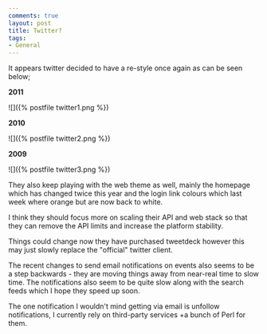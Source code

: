```yaml
---
comments: true
layout: post
title: Twitter?
tags:
- General
---
```


It appears twitter decided to have a re-style once again as can be seen below;

**2011**

![]({% postfile twitter1.png %})

**2010**

![]({% postfile twitter2.png %})

**2009**

![]({% postfile twitter3.png %})

They also keep playing with the web theme as well, mainly the homepage which has changed twice this year and the login link colours which last week where orange but are now back to white.

I think they should focus more on scaling their API and web stack so that they can remove the API limits and increase the platform stability.

Things could change now they have purchased tweetdeck however this may just slowly replace the "official" twitter client.

The recent changes to send email notifications on events also seems to be a step backwards - they are moving things away from near-real time to slow time. The notifications also seem to be quite slow along with the search feeds which I hope they speed up soon.

The one notification I wouldn't mind getting via email is unfollow notifications, I currently rely on third-party services +a bunch of Perl for them.
